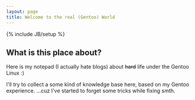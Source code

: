 ```yaml
---
layout: page
title: Welcome to the real (Gentoo) World
---
```

{% include JB/setup %}

## What is this place about?

Here is my notepad (I actually hate blogs) about <strike>hard</strike> life under the Gentoo Linux :)

I'll try to collect a some kind of knowledge base here, based on my Gentoo experience.
...cuz I've started to forget some tricks while fixing smth.

